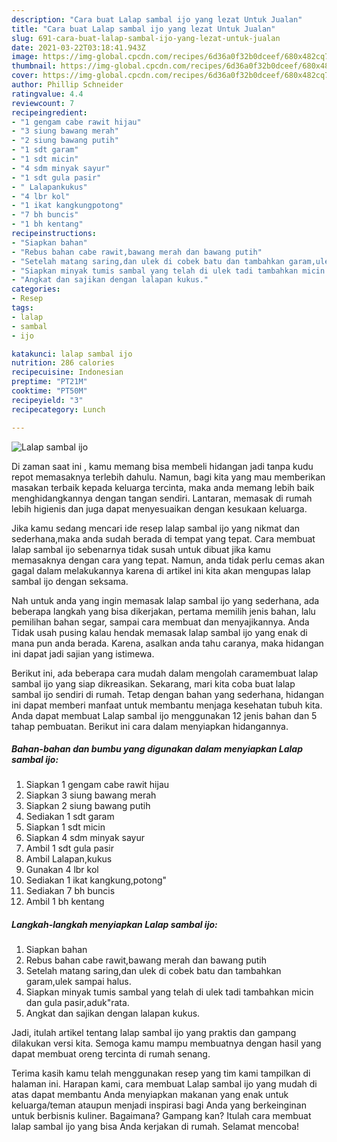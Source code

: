 ```yaml
---
description: "Cara buat Lalap sambal ijo yang lezat Untuk Jualan"
title: "Cara buat Lalap sambal ijo yang lezat Untuk Jualan"
slug: 691-cara-buat-lalap-sambal-ijo-yang-lezat-untuk-jualan
date: 2021-03-22T03:18:41.943Z
image: https://img-global.cpcdn.com/recipes/6d36a0f32b0dceef/680x482cq70/lalap-sambal-ijo-foto-resep-utama.jpg
thumbnail: https://img-global.cpcdn.com/recipes/6d36a0f32b0dceef/680x482cq70/lalap-sambal-ijo-foto-resep-utama.jpg
cover: https://img-global.cpcdn.com/recipes/6d36a0f32b0dceef/680x482cq70/lalap-sambal-ijo-foto-resep-utama.jpg
author: Phillip Schneider
ratingvalue: 4.4
reviewcount: 7
recipeingredient:
- "1 gengam cabe rawit hijau"
- "3 siung bawang merah"
- "2 siung bawang putih"
- "1 sdt garam"
- "1 sdt micin"
- "4 sdm minyak sayur"
- "1 sdt gula pasir"
- " Lalapankukus"
- "4 lbr kol"
- "1 ikat kangkungpotong"
- "7 bh buncis"
- "1 bh kentang"
recipeinstructions:
- "Siapkan bahan"
- "Rebus bahan cabe rawit,bawang merah dan bawang putih"
- "Setelah matang saring,dan ulek di cobek batu dan tambahkan garam,ulek sampai halus."
- "Siapkan minyak tumis sambal yang telah di ulek tadi tambahkan micin dan gula pasir,aduk&#34;rata."
- "Angkat dan sajikan dengan lalapan kukus."
categories:
- Resep
tags:
- lalap
- sambal
- ijo

katakunci: lalap sambal ijo 
nutrition: 286 calories
recipecuisine: Indonesian
preptime: "PT21M"
cooktime: "PT50M"
recipeyield: "3"
recipecategory: Lunch

---
```



![Lalap sambal ijo](https://img-global.cpcdn.com/recipes/6d36a0f32b0dceef/680x482cq70/lalap-sambal-ijo-foto-resep-utama.jpg)

Di zaman  saat ini , kamu memang bisa membeli hidangan jadi tanpa kudu repot memasaknya terlebih dahulu. Namun, bagi kita yang mau memberikan masakan terbaik kepada keluarga tercinta, maka anda memang lebih baik menghidangkannya dengan tangan sendiri. Lantaran, memasak di rumah lebih higienis dan juga dapat menyesuaikan dengan kesukaan keluarga.

Jika kamu sedang mencari ide resep lalap sambal ijo yang nikmat dan sederhana,maka anda sudah berada di tempat yang tepat. Cara membuat lalap sambal ijo  sebenarnya tidak susah untuk dibuat jika kamu memasaknya dengan cara yang tepat. Namun, anda tidak perlu cemas akan gagal dalam melakukannya 
karena di artikel ini kita akan mengupas lalap sambal ijo dengan seksama.  



Nah untuk anda yang ingin memasak lalap sambal ijo yang sederhana, ada beberapa langkah yang bisa dikerjakan, pertama memilih jenis bahan, lalu pemilihan bahan segar, sampai cara membuat dan menyajikannya. Anda Tidak usah pusing kalau hendak memasak lalap sambal ijo yang enak di mana pun anda berada. Karena, asalkan anda  tahu caranya, maka hidangan ini dapat jadi sajian yang istimewa.

Berikut ini, ada beberapa cara mudah dalam mengolah caramembuat lalap sambal ijo yang siap dikreasikan. Sekarang, mari kita coba buat lalap sambal ijo sendiri di rumah. Tetap dengan bahan yang sederhana, hidangan ini dapat memberi manfaat untuk membantu menjaga kesehatan tubuh kita. Anda dapat membuat Lalap sambal ijo menggunakan 12 jenis bahan dan 5 tahap pembuatan. Berikut ini cara dalam menyiapkan hidangannya.

<!--inarticleads1-->

##### Bahan-bahan dan bumbu yang digunakan dalam menyiapkan Lalap sambal ijo:

1. Siapkan 1 gengam cabe rawit hijau
1. Siapkan 3 siung bawang merah
1. Siapkan 2 siung bawang putih
1. Sediakan 1 sdt garam
1. Siapkan 1 sdt micin
1. Siapkan 4 sdm minyak sayur
1. Ambil 1 sdt gula pasir
1. Ambil  Lalapan,kukus
1. Gunakan 4 lbr kol
1. Sediakan 1 ikat kangkung,potong&#34;
1. Sediakan 7 bh buncis
1. Ambil 1 bh kentang




<!--inarticleads2-->

##### Langkah-langkah menyiapkan Lalap sambal ijo:

1. Siapkan bahan
1. Rebus bahan cabe rawit,bawang merah dan bawang putih
1. Setelah matang saring,dan ulek di cobek batu dan tambahkan garam,ulek sampai halus.
1. Siapkan minyak tumis sambal yang telah di ulek tadi tambahkan micin dan gula pasir,aduk&#34;rata.
1. Angkat dan sajikan dengan lalapan kukus.




Jadi, itulah artikel tentang  lalap sambal ijo  yang praktis dan gampang dilakukan versi kita. Semoga kamu mampu membuatnya dengan hasil yang dapat membuat oreng tercinta di rumah senang. 

Terima kasih kamu telah menggunakan resep yang tim kami tampilkan di halaman ini. Harapan kami, cara membuat  Lalap sambal ijo yang mudah di atas dapat membantu Anda menyiapkan makanan yang enak untuk keluarga/teman ataupun menjadi inspirasi bagi Anda yang berkeinginan untuk berbisnis kuliner. Bagaimana? Gampang kan? Itulah cara membuat lalap sambal ijo yang bisa Anda kerjakan di rumah. Selamat mencoba!

